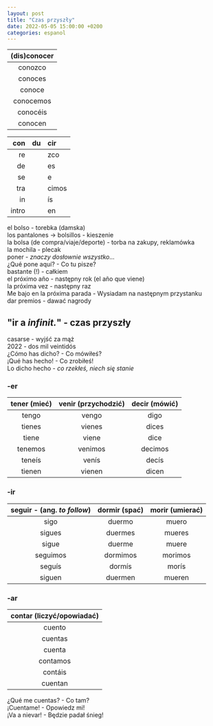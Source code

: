 ```yaml
---
layout: post
title: "Czas przyszły"
date: 2022-05-05 15:00:00 +0200
categories: espanol
---
```


| (dis)conocer |
| :----------: |
|   conozco    |
|   conoces    |
|    conoce    |
|  conocemos   |
|   conocéis   |
|   conocen    |

|   con |  du   | cir   |
| ----: | :---: | :---- |
|    re |       | zco   |
|    de |       | es    |
|    se |       | e     |
|   tra |       | cimos |
|    in |       | ís    |
| intro |       | en    |

el bolso - torebka (damska)  
los pantalones -> bolsillos - kieszenie  
la bolsa (de compra/viaje/deporte) - torba na zakupy, reklamówka  
la mochila - plecak  
poner - *znaczy dosłownie wszystko...*  
¿Qué pone aquí? - Co tu pisze?  
bastante (!) - całkiem  
el próximo año - następny rok (el año que viene)  
la próxima vez - następny raz  
Me bajo en la próxima parada - Wysiadam na następnym przystanku  
dar premios - dawać nagrody

## "ir a *infinit.*" - czas przyszły

casarse - wyjść za mąż  
2022 - dos mil veintidós  
¿Cómo has dicho? - Co mówiłeś?  
¡Qué has hecho! - Co zrobiłeś!  
Lo dicho hecho - *co rzekłeś, niech się stanie*

### -er

| tener (mieć) | venir (przychodzić) | decir (mówić) |
| :----------: | :-----------------: | :-----------: |
|    tengo     |        vengo        |     digo      |
|    tienes    |       vienes        |     dices     |
|    tiene     |        viene        |     dice      |
|   tenemos    |       venimos       |    decimos    |
|    teneís    |        venís        |     decís     |
|    tienen    |       vienen        |     dicen     |

### -ir

| seguir - (ang. *to follow*) | dormir (spać) | morir (umierać) |
| :-------------------------: | :-----------: | :-------------: |
|            sigo             |    duermo     |      muero      |
|           sigues            |    duermes    |     mueres      |
|            sigue            |    duerme     |      muere      |
|          seguimos           |   dormimos    |     morimos     |
|           seguís            |    dormís     |      morís      |
|           siguen            |    duermen    |     mueren      |

### -ar

| contar (liczyć/opowiadać) |
| :-----------------------: |
|          cuento           |
|          cuentas          |
|          cuenta           |
|         contamos          |
|          contáis          |
|          cuentan          |

¿Qué me cuentas? - Co tam?  
¡Cuentame! - Opowiedz mi!  
¡Va a nievar! - Będzie padał śnieg!

